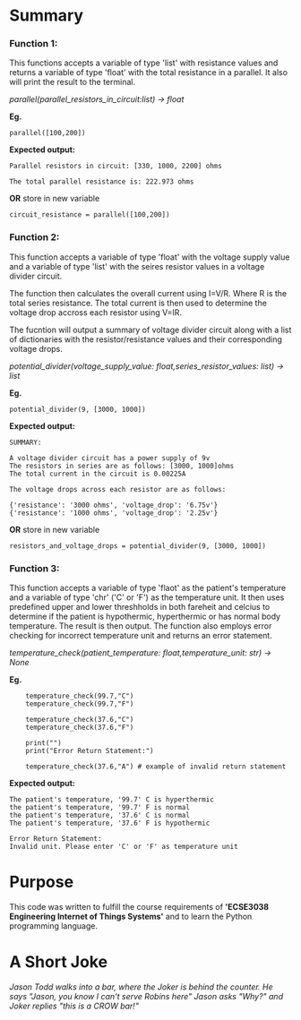  # Summary




### Function 1: 

This functions accepts a variable of type 'list' with resistance values and returns a variable of type 'float' with the total resistance in a parallel. It also will print the result to the terminal. 

   *parallel(parallel_resistors_in_circuit:list) -> float*

**Eg.**  

    parallel([100,200])  

**Expected output:** 
```
Parallel resistors in circuit: [330, 1000, 2200] ohms

The total parallel resistance is: 222.973 ohms

```      
**OR** store in new variable

    circuit_resistance = parallel([100,200])


    

### Function 2: 

This function accepts a variable of type 'float' with the voltage supply value and a variable of 
type 'list' with the seires resistor values in a voltage divider circuit. 

The function then calculates the overall current using I=V/R. 
Where R is the total series resistance. The total current is then used to determine 
the voltage drop accross each resistor using V=IR. 

The fucntion will output a summary of voltage divider circuit  along with a list of dictionaries with 
the resistor/resistance values and their corresponding voltage drops. 

   *potential_divider(voltage_supply_value: float,series_resistor_values: list) -> list*

**Eg.**  

    potential_divider(9, [3000, 1000])  

**Expected output:**
```
SUMMARY:

A voltage divider circuit has a power supply of 9v
The resistors in series are as follows: [3000, 1000]ohms
The total current in the circuit is 0.00225A

The voltage drops across each resistor are as follows:

{'resistance': '3000 ohms', 'voltage_drop': '6.75v'}
{'resistance': '1000 ohms', 'voltage_drop': '2.25v'}

```   

         
**OR** store in new variable

    resistors_and_voltage_drops = potential_divider(9, [3000, 1000])


    

### Function 3: 

This function accepts a variable of type 'flaot' as the patient's temperature and a variable of type 'chr' 
('C' or 'F') as the temperature unit. It then uses predefined upper and lower threshholds in both fareheit and 
celcius to determine if the patient is hypothermic, hyperthermic or has normal body temperature. 
The result is then output. The function also employs error checking for incorrect temperature unit and 
returns an error statement.  

   *temperature_check(patient_temperature: float,temperature_unit: str) -> None*

**Eg.**  
```
    temperature_check(99.7,"C")
    temperature_check(99.7,"F")

    temperature_check(37.6,"C")
    temperature_check(37.6,"F")

    print("")
    print("Error Return Statement:")

    temperature_check(37.6,"A") # example of invalid return statement
```
**Expected output:** 
```
The patient's temperature, '99.7' C is hyperthermic
the patient's temperature, '99.7' F is normal
the patient's temperature, '37.6' C is normal
The patient's temperature, '37.6' F is hypothermic

Error Return Statement:
Invalid unit. Please enter 'C' or 'F' as temperature unit

```      

# Purpose 

This code was written to fulfill the course requirements of **'ECSE3038 Engineering Internet of Things Systems'** and to learn the Python programming language.  

# A Short Joke 

*Jason Todd walks into a bar, where the Joker is behind the counter. 
He says "Jason, you know I can't serve Robins here"
Jason asks "Why?" 
and Joker replies "this is a CROW bar!"*





